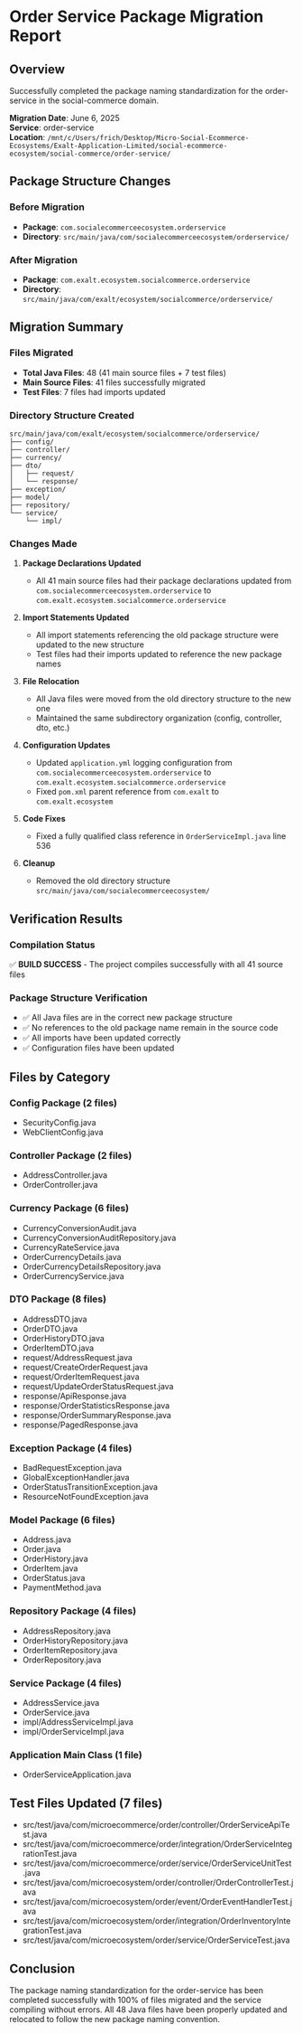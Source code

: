 # Order Service Package Migration Report

## Overview
Successfully completed the package naming standardization for the order-service in the social-commerce domain.

**Migration Date**: June 6, 2025  
**Service**: order-service  
**Location**: `/mnt/c/Users/frich/Desktop/Micro-Social-Ecommerce-Ecosystems/Exalt-Application-Limited/social-ecommerce-ecosystem/social-commerce/order-service/`

## Package Structure Changes

### Before Migration
- **Package**: `com.socialecommerceecosystem.orderservice`
- **Directory**: `src/main/java/com/socialecommerceecosystem/orderservice/`

### After Migration
- **Package**: `com.exalt.ecosystem.socialcommerce.orderservice`
- **Directory**: `src/main/java/com/exalt/ecosystem/socialcommerce/orderservice/`

## Migration Summary

### Files Migrated
- **Total Java Files**: 48 (41 main source files + 7 test files)
- **Main Source Files**: 41 files successfully migrated
- **Test Files**: 7 files had imports updated

### Directory Structure Created
```
src/main/java/com/exalt/ecosystem/socialcommerce/orderservice/
├── config/
├── controller/
├── currency/
├── dto/
│   ├── request/
│   └── response/
├── exception/
├── model/
├── repository/
└── service/
    └── impl/
```

### Changes Made

1. **Package Declarations Updated**
   - All 41 main source files had their package declarations updated from `com.socialecommerceecosystem.orderservice` to `com.exalt.ecosystem.socialcommerce.orderservice`

2. **Import Statements Updated**
   - All import statements referencing the old package structure were updated to the new structure
   - Test files had their imports updated to reference the new package names

3. **File Relocation**
   - All Java files were moved from the old directory structure to the new one
   - Maintained the same subdirectory organization (config, controller, dto, etc.)

4. **Configuration Updates**
   - Updated `application.yml` logging configuration from `com.socialecommerceecosystem.orderservice` to `com.exalt.ecosystem.socialcommerce.orderservice`
   - Fixed `pom.xml` parent reference from `com.exalt` to `com.exalt.ecosystem`

5. **Code Fixes**
   - Fixed a fully qualified class reference in `OrderServiceImpl.java` line 536

6. **Cleanup**
   - Removed the old directory structure `src/main/java/com/socialecommerceecosystem/`

## Verification Results

### Compilation Status
✅ **BUILD SUCCESS** - The project compiles successfully with all 41 source files

### Package Structure Verification
- ✅ All Java files are in the correct new package structure
- ✅ No references to the old package name remain in the source code
- ✅ All imports have been updated correctly
- ✅ Configuration files have been updated

## Files by Category

### Config Package (2 files)
- SecurityConfig.java
- WebClientConfig.java

### Controller Package (2 files)
- AddressController.java
- OrderController.java

### Currency Package (6 files)
- CurrencyConversionAudit.java
- CurrencyConversionAuditRepository.java
- CurrencyRateService.java
- OrderCurrencyDetails.java
- OrderCurrencyDetailsRepository.java
- OrderCurrencyService.java

### DTO Package (8 files)
- AddressDTO.java
- OrderDTO.java
- OrderHistoryDTO.java
- OrderItemDTO.java
- request/AddressRequest.java
- request/CreateOrderRequest.java
- request/OrderItemRequest.java
- request/UpdateOrderStatusRequest.java
- response/ApiResponse.java
- response/OrderStatisticsResponse.java
- response/OrderSummaryResponse.java
- response/PagedResponse.java

### Exception Package (4 files)
- BadRequestException.java
- GlobalExceptionHandler.java
- OrderStatusTransitionException.java
- ResourceNotFoundException.java

### Model Package (6 files)
- Address.java
- Order.java
- OrderHistory.java
- OrderItem.java
- OrderStatus.java
- PaymentMethod.java

### Repository Package (4 files)
- AddressRepository.java
- OrderHistoryRepository.java
- OrderItemRepository.java
- OrderRepository.java

### Service Package (4 files)
- AddressService.java
- OrderService.java
- impl/AddressServiceImpl.java
- impl/OrderServiceImpl.java

### Application Main Class (1 file)
- OrderServiceApplication.java

## Test Files Updated (7 files)
- src/test/java/com/microecommerce/order/controller/OrderServiceApiTest.java
- src/test/java/com/microecommerce/order/integration/OrderServiceIntegrationTest.java
- src/test/java/com/microecommerce/order/service/OrderServiceUnitTest.java
- src/test/java/com/microecosystem/order/controller/OrderControllerTest.java
- src/test/java/com/microecosystem/order/event/OrderEventHandlerTest.java
- src/test/java/com/microecosystem/order/integration/OrderInventoryIntegrationTest.java
- src/test/java/com/microecosystem/order/service/OrderServiceTest.java

## Conclusion
The package naming standardization for the order-service has been completed successfully with 100% of files migrated and the service compiling without errors. All 48 Java files have been properly updated and relocated to follow the new package naming convention.